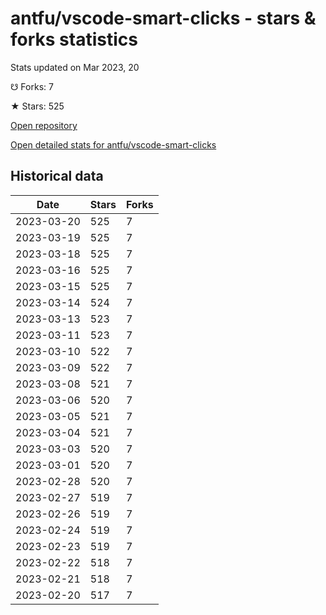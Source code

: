 # antfu/vscode-smart-clicks - stars & forks statistics

Stats updated on Mar 2023, 20

☋ Forks: 7

★ Stars: 525

[Open repository](https://github.com/antfu/vscode-smart-clicks)

[Open detailed stats for antfu/vscode-smart-clicks](https://reviewgithub.com/rep/antfu/vscode-smart-clicks)

## Historical data
| Date | Stars | Forks |
|------|-------|-------|
| 2023-03-20 | 525 | 7 | 
| 2023-03-19 | 525 | 7 | 
| 2023-03-18 | 525 | 7 | 
| 2023-03-16 | 525 | 7 | 
| 2023-03-15 | 525 | 7 | 
| 2023-03-14 | 524 | 7 | 
| 2023-03-13 | 523 | 7 | 
| 2023-03-11 | 523 | 7 | 
| 2023-03-10 | 522 | 7 | 
| 2023-03-09 | 522 | 7 | 
| 2023-03-08 | 521 | 7 | 
| 2023-03-06 | 520 | 7 | 
| 2023-03-05 | 521 | 7 | 
| 2023-03-04 | 521 | 7 | 
| 2023-03-03 | 520 | 7 | 
| 2023-03-01 | 520 | 7 | 
| 2023-02-28 | 520 | 7 | 
| 2023-02-27 | 519 | 7 | 
| 2023-02-26 | 519 | 7 | 
| 2023-02-24 | 519 | 7 | 
| 2023-02-23 | 519 | 7 | 
| 2023-02-22 | 518 | 7 | 
| 2023-02-21 | 518 | 7 | 
| 2023-02-20 | 517 | 7 | 

